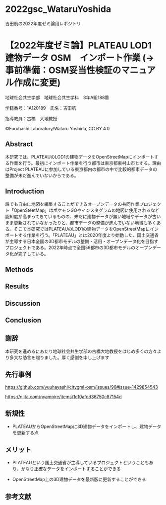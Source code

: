 # 2022gsc_WataruYoshida
吉田航の2022年度ゼミ論用レポジトリ
# 【2022年度ゼミ論】PLATEAU LOD1 建物データ OSM　インポート作業 (→事前準備：OSM妥当性検証のマニュアル作成に変更)
地球社会共生学部　地球社会共生学科　3年A組188番

学籍番号：1A120189　氏名：吉田航

指導教員：古橋　大地教授

©Furuhashi Laboratory/Wataru Yoshida, CC BY 4.0

## Abstract
本研究では、PLATEAUのLOD1の建物データをOpenStreetMapにインポートする作業を行う。最初にインポート作業を行う都市は東京都東村山市とする。理由はProject PLATEAUに参加している東京都内の都市の中で比較的都市データの整備が未だ進んでいないからである。

## Introduction
誰でも自由に地図を編集することができるオープンデータの共同作業プロジェクト「OpenSteetMap」はポケモンGOやインスタグラムの地図に使用されるなど認知度が高まってきているものの、未だに建物データが無い地域やデータが古いまま更新されていなかったりと、都市データの整備が進んでいない地域も多くある。そこで本研究ではPLATEAUのLOD1の建物データをOpenStreetMapにインポートする作業を行う。「PLATEAU」とは2020年度より始動した、国土交通省が主導する日本全国の3D都市モデルの整備・活用・オープンデータ化を目指すプロジェクトである。2022年時点で全国56都市の3D都市モデルのオープンデータ化が完了している。

## Methods

## Results


## Discussion


## Conclusion


## 謝辞
本研究を進めるにあたり地球社会共生学部の古橋大地教授をはじめ多くの方々より多大な助言を賜りました。厚く感謝を申し上げます

## 先行事例

https://github.com/yuuhayashi/citygml-osm/issues/96#issue-1429854543

https://qiita.com/nyampire/items/1c10afdd36750c87154d 


## 新規性
* PLATEAUからOpenStreetMapに3D建物データをインポートし、建物データを更新する点


## メリット
* PLATEAUという国土交通省が主導しているプロジェクトということもあり、かなり正確なデータをインポートすることができる

* OpenStreetMap上の3D建物データを最新版に更新することができる


## 参考文献
